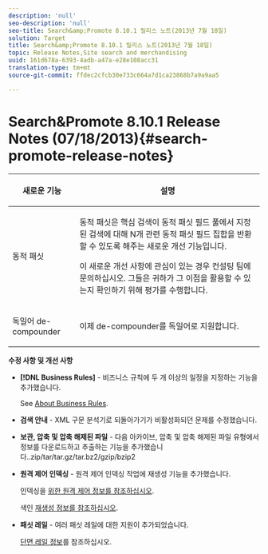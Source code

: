 ```yaml
---
description: 'null'
seo-description: 'null'
seo-title: Search&amp;Promote 8.10.1 릴리스 노트(2013년 7월 18일)
solution: Target
title: Search&amp;Promote 8.10.1 릴리스 노트(2013년 7월 18일)
topic: Release Notes,Site search and merchandising
uuid: 161d678a-6393-4adb-a47a-e28e108acc31
translation-type: tm+mt
source-git-commit: ffdec2cfcb30e733c664a7d1ca23868b7a9a9aa5

---
```



# Search&amp;Promote 8.10.1 Release Notes (07/18/2013){#search-promote-release-notes}

<table> 
 <thead> 
  <tr> 
   <th colname="col1" class="entry"> <p>새로운 기능 </p> </th> 
   <th colname="col2" class="entry"> <p>설명 </p> </th> 
  </tr> 
 </thead>
 <tbody> 
  <tr> 
   <td colname="col1"> <p>동적 패싯 </p> </td> 
   <td colname="col2"> <p> 동적 패싯은 핵심 검색이 동적 패싯 필드 풀에서 지정된 검색에 대해 N개 관련 동적 패싯 필드 집합을 반환할 수 있도록 해주는 새로운 개선 기능입니다. </p> <p> 이 새로운 개선 사항에 관심이 있는 경우 컨설팅 팀에 문의하십시오. 그들은 귀하가 그 이점을 활용할 수 있는지 확인하기 위해 평가를 수행합니다. </p> </td> 
  </tr> 
  <tr> 
   <td colname="col1"> <p>독일어 de-compounder </p> </td> 
   <td colname="col2"> <p> 이제 de-compounder를 독일어로 지원합니다. </p> </td> 
  </tr> 
 </tbody> 
</table>

**수정 사항 및 개선 사항**

* **[!DNL Business Rules]** - 비즈니스 규칙에 두 개 이상의 일정을 지정하는 기능을 추가했습니다.

   See [About Business Rules](../c-about-rules-menu/c-about-business-rules.md#concept_2A93D76216754D3D8412CDEA00BD26BD).

* **검색 안내** - XML 구문 분석기로 되돌아가기가 비활성화되던 문제를 수정했습니다.
* **보관, 압축 및 압축 해제된 파일** - 다음 아카이브, 압축 및 압축 해제된 파일 유형에서 정보를 다운로드하고 추출하는 기능을 추가했습니다..zip/tar/tar.gz/tar.bz2/gzip/bzip2
* **원격 제어 인덱싱** - 원격 제어 인덱싱 작업에 재생성 기능을 추가했습니다.

   인덱싱을 [위한 원격 제어 정보를 참조하십시오](../c-about-index-menu/c-about-remote-control-for-indexing.md#concept_C79B322190E84106A434E5C6D4A4118F).

   색인 [재생성 정보를 참조하십시오](../c-about-index-menu/c-about-regenerate-index.md#concept_6CBE6B8D18EF47D293091CBA542245FA).

* **패싯 레일** - 여러 패싯 레일에 대한 지원이 추가되었습니다.

   [단면 레일 정보](../c-about-design-menu/c-about-facet-rails.md#concept_1FDC8BCDFFC84A0889DA670F63D5F6DB)를 참조하십시오.

